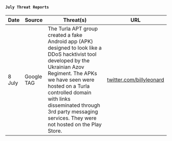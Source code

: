 #### `July Threat Reports`
| Date | Source | Threat(s) | URL |
| --- | --- | --- | --- |
| 8 July | Google TAG | The Turla APT group created a fake Android app (APK) designed to look like a DDoS hacktivist tool developed by the Ukrainian Azov Regiment. The APKs we have seen were hosted on a Turla controlled domain with links disseminated through 3rd party messaging services. They were not hosted on the Play Store. | [twitter.com/billyleonard](https://twitter.com/billyleonard/status/1545461166377508865) |
